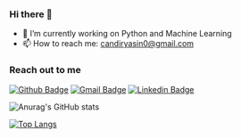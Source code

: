 ### Hi there 👋

- 🔭 I’m currently working on Python and Machine Learning
- 📫 How to reach me: candiryasin0@gmail.com

### Reach out to me
[![Github Badge](https://img.shields.io/badge/-Github-000?style=quare&labelColor=000&logo=Github&logoColor=white&link=link)](https://github.com/yasin-cnd) 
[![Gmail Badge](https://img.shields.io/badge/-candiryasin0@gmail.com-c14438?style=flat&logo=Gmail&logoColor=white)](mailto:candiryasin0@gmail.com "Connect via Email")
[![Linkedin Badge](https://img.shields.io/badge/-Yasin%20Çandır-0072b1?style=flat&logo=Linkedin&logoColor=white)]( https://www.linkedin.com/in/yasin-%C3%A7and%C4%B1r-970b14228/ "Connect on LinkedIn")


![Anurag's GitHub stats](https://github-readme-stats.vercel.app/api?username=yasin-cnd&show_icons=true&theme=tokyonight)

[![Top Langs](https://github-readme-stats.vercel.app/api/top-langs/?username=yasin-cnd&Compact_layout=true&theme=aura)](https://github.com/yasin-cnd)
